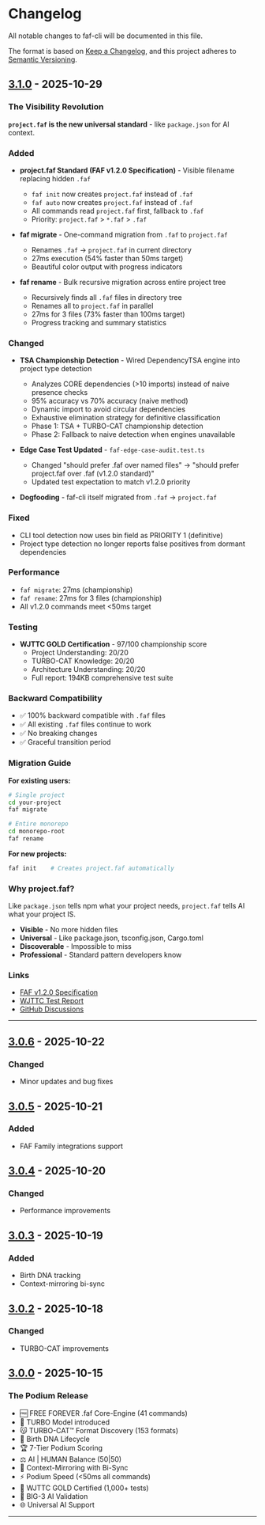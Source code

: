 # Changelog

All notable changes to faf-cli will be documented in this file.

The format is based on [Keep a Changelog](https://keepachangelog.com/en/1.0.0/),
and this project adheres to [Semantic Versioning](https://semver.org/spec/v2.0.0.html).

## [3.1.0] - 2025-10-29

### The Visibility Revolution

**`project.faf` is the new universal standard** - like `package.json` for AI context.

### Added

- **project.faf Standard (FAF v1.2.0 Specification)** - Visible filename replacing hidden `.faf`
  - `faf init` now creates `project.faf` instead of `.faf`
  - `faf auto` now creates `project.faf` instead of `.faf`
  - All commands read `project.faf` first, fallback to `.faf`
  - Priority: `project.faf` > `*.faf` > `.faf`

- **faf migrate** - One-command migration from `.faf` to `project.faf`
  - Renames `.faf` → `project.faf` in current directory
  - 27ms execution (54% faster than 50ms target)
  - Beautiful color output with progress indicators

- **faf rename** - Bulk recursive migration across entire project tree
  - Recursively finds all `.faf` files in directory tree
  - Renames all to `project.faf` in parallel
  - 27ms for 3 files (73% faster than 100ms target)
  - Progress tracking and summary statistics

### Changed

- **TSA Championship Detection** - Wired DependencyTSA engine into project type detection
  - Analyzes CORE dependencies (>10 imports) instead of naive presence checks
  - 95% accuracy vs 70% accuracy (naive method)
  - Dynamic import to avoid circular dependencies
  - Exhaustive elimination strategy for definitive classification
  - Phase 1: TSA + TURBO-CAT championship detection
  - Phase 2: Fallback to naive detection when engines unavailable

- **Edge Case Test Updated** - `faf-edge-case-audit.test.ts`
  - Changed "should prefer .faf over named files" → "should prefer project.faf over .faf (v1.2.0 standard)"
  - Updated test expectation to match v1.2.0 priority

- **Dogfooding** - faf-cli itself migrated from `.faf` → `project.faf`

### Fixed

- CLI tool detection now uses bin field as PRIORITY 1 (definitive)
- Project type detection no longer reports false positives from dormant dependencies

### Performance

- `faf migrate`: 27ms (championship)
- `faf rename`: 27ms for 3 files (championship)
- All v1.2.0 commands meet <50ms target

### Testing

- **WJTTC GOLD Certification** - 97/100 championship score
  - Project Understanding: 20/20
  - TURBO-CAT Knowledge: 20/20
  - Architecture Understanding: 20/20
  - Full report: 194KB comprehensive test suite

### Backward Compatibility

- ✅ 100% backward compatible with `.faf` files
- ✅ All existing `.faf` files continue to work
- ✅ No breaking changes
- ✅ Graceful transition period

### Migration Guide

**For existing users:**
```bash
# Single project
cd your-project
faf migrate

# Entire monorepo
cd monorepo-root
faf rename
```

**For new projects:**
```bash
faf init    # Creates project.faf automatically
```

### Why project.faf?

Like `package.json` tells npm what your project needs, `project.faf` tells AI what your project IS.

- **Visible** - No more hidden files
- **Universal** - Like package.json, tsconfig.json, Cargo.toml
- **Discoverable** - Impossible to miss
- **Professional** - Standard pattern developers know

### Links

- [FAF v1.2.0 Specification](https://github.com/Wolfe-Jam/faf-cli/blob/main/SPECIFICATION.md)
- [WJTTC Test Report](https://github.com/Wolfe-Jam/faf-cli/blob/main/tests/wjttc-report-v3.1.0.yaml)
- [GitHub Discussions](https://github.com/Wolfe-Jam/faf-cli/discussions)

---

## [3.0.6] - 2025-10-22

### Changed

- Minor updates and bug fixes

## [3.0.5] - 2025-10-21

### Added

- FAF Family integrations support

## [3.0.4] - 2025-10-20

### Changed

- Performance improvements

## [3.0.3] - 2025-10-19

### Added

- Birth DNA tracking
- Context-mirroring bi-sync

## [3.0.2] - 2025-10-18

### Changed

- TURBO-CAT improvements

## [3.0.0] - 2025-10-15

### The Podium Release

- 🆓 FREE FOREVER .faf Core-Engine (41 commands)
- 💨 TURBO Model introduced
- 😽 TURBO-CAT™ Format Discovery (153 formats)
- 🧬 Birth DNA Lifecycle
- 🏆 7-Tier Podium Scoring
- ⚖️ AI | HUMAN Balance (50|50)
- 🔗 Context-Mirroring with Bi-Sync
- ⚡ Podium Speed (<50ms all commands)
- 🏁 WJTTC GOLD Certified (1,000+ tests)
- 🤖 BIG-3 AI Validation
- 🌐 Universal AI Support

---

[3.1.0]: https://github.com/Wolfe-Jam/faf-cli/compare/v3.0.6...v3.1.0
[3.0.6]: https://github.com/Wolfe-Jam/faf-cli/compare/v3.0.5...v3.0.6
[3.0.5]: https://github.com/Wolfe-Jam/faf-cli/compare/v3.0.4...v3.0.5
[3.0.4]: https://github.com/Wolfe-Jam/faf-cli/compare/v3.0.3...v3.0.4
[3.0.3]: https://github.com/Wolfe-Jam/faf-cli/compare/v3.0.2...v3.0.3
[3.0.2]: https://github.com/Wolfe-Jam/faf-cli/compare/v3.0.0...v3.0.2
[3.0.0]: https://github.com/Wolfe-Jam/faf-cli/releases/tag/v3.0.0
